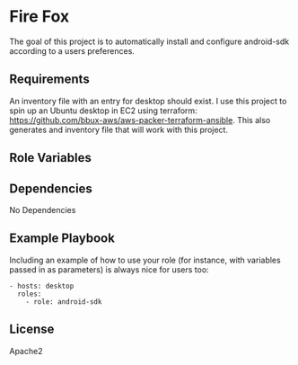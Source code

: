 Fire Fox
=========

The goal of this project is to automatically install and configure android-sdk according to a users preferences.

Requirements
------------

An inventory file with an entry for desktop should exist.  I use this project to spin up an Ubuntu
desktop in EC2 using terraform: https://github.com/bbux-aws/aws-packer-terraform-ansible.  This also
generates and inventory file that will work with this project.

Role Variables
--------------


Dependencies
------------

No Dependencies

Example Playbook
----------------

Including an example of how to use your role (for instance, with variables passed in as parameters) is always nice for users too:

    - hosts: desktop
      roles:
        - role: android-sdk

License
-------

Apache2
